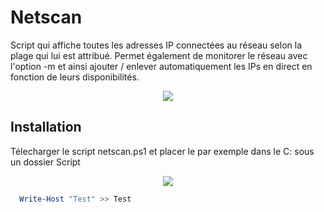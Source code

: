 # Netscan

Script qui affiche toutes les adresses IP connectées au réseau selon la plage qui lui est attribué.
Permet également de monitorer le réseau avec l'option -m et ainsi ajouter / enlever automatiquement les IPs en direct en fonction de leurs disponibilités.

<p align="center">
    <img src="http://93.90.205.194/github/netscan/script_test.png" />
</p>

## Installation

Télecharger le script netscan.ps1 et placer le par exemple dans le C: sous un dossier Script
<p align="center">
    <img src="http://93.90.205.194/github/netscan/netscan_location.png" />
</p>

```Powershell
  Write-Host "Test" >> Test
```
